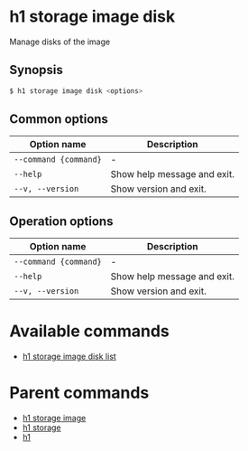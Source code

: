 
# h1 storage image disk

Manage disks of the image

## Synopsis

```bash
$ h1 storage image disk <options>
```

## Common options

| Option name               | Description                 |
| ------------------------- | --------------------------- |
| ```--command {command}``` | -                           |
| ```--help```              | Show help message and exit. |
| ```--v, --version```      | Show version and exit.      |

## Operation options

| Option name               | Description                 |
| ------------------------- | --------------------------- |
| ```--command {command}``` | -                           |
| ```--help```              | Show help message and exit. |
| ```--v, --version```      | Show version and exit.      |

# Available commands

* [h1 storage image disk list](./list/README.md)

# Parent commands

* [h1 storage image](./../README.md)
* [h1 storage](./../../README.md)
* [h1](./../../../README.md)
